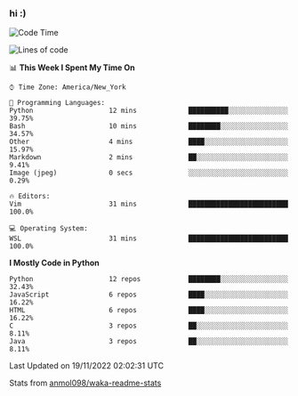 ### hi :)

<!--START_SECTION:waka-->
![Code Time](http://img.shields.io/badge/Code%20Time-947%20hrs%2054%20mins-blue)

![Lines of code](https://img.shields.io/badge/From%20Hello%20World%20I%27ve%20Written-600%20Thousand%20lines%20of%20code-blue)

📊 **This Week I Spent My Time On** 

```text
⌚︎ Time Zone: America/New_York

💬 Programming Languages: 
Python                   12 mins             ██████████░░░░░░░░░░░░░░░   39.75% 
Bash                     10 mins             ████████░░░░░░░░░░░░░░░░░   34.57% 
Other                    4 mins              ████░░░░░░░░░░░░░░░░░░░░░   15.97% 
Markdown                 2 mins              ██░░░░░░░░░░░░░░░░░░░░░░░   9.41% 
Image (jpeg)             0 secs              ░░░░░░░░░░░░░░░░░░░░░░░░░   0.29%

🔥 Editors: 
Vim                      31 mins             █████████████████████████   100.0%

💻 Operating System: 
WSL                      31 mins             █████████████████████████   100.0%

```

**I Mostly Code in Python** 

```text
Python                   12 repos            ████████░░░░░░░░░░░░░░░░░   32.43% 
JavaScript               6 repos             ████░░░░░░░░░░░░░░░░░░░░░   16.22% 
HTML                     6 repos             ████░░░░░░░░░░░░░░░░░░░░░   16.22% 
C                        3 repos             ██░░░░░░░░░░░░░░░░░░░░░░░   8.11% 
Java                     3 repos             ██░░░░░░░░░░░░░░░░░░░░░░░   8.11%

```



 Last Updated on 19/11/2022 02:02:31 UTC
<!--END_SECTION:waka-->

Stats from [anmol098/waka-readme-stats](https://github.com/anmol098/waka-readme-stats)